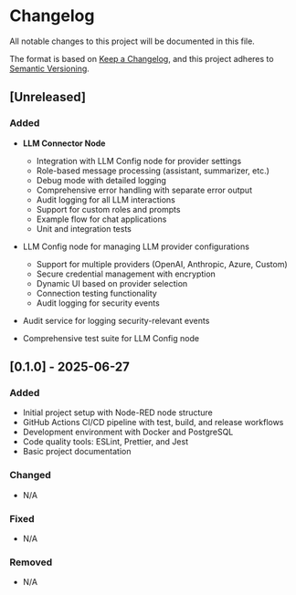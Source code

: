 # Changelog

All notable changes to this project will be documented in this file.

The format is based on [Keep a Changelog](https://keepachangelog.com/en/1.0.0/),
and this project adheres to [Semantic Versioning](https://semver.org/spec/v2.0.0.html).

## [Unreleased]

### Added
- **LLM Connector Node**
  - Integration with LLM Config node for provider settings
  - Role-based message processing (assistant, summarizer, etc.)
  - Debug mode with detailed logging
  - Comprehensive error handling with separate error output
  - Audit logging for all LLM interactions
  - Support for custom roles and prompts
  - Example flow for chat applications
  - Unit and integration tests

- LLM Config node for managing LLM provider configurations
  - Support for multiple providers (OpenAI, Anthropic, Azure, Custom)
  - Secure credential management with encryption
  - Dynamic UI based on provider selection
  - Connection testing functionality
  - Audit logging for security events
- Audit service for logging security-relevant events
- Comprehensive test suite for LLM Config node

## [0.1.0] - 2025-06-27

### Added
- Initial project setup with Node-RED node structure
- GitHub Actions CI/CD pipeline with test, build, and release workflows
- Development environment with Docker and PostgreSQL
- Code quality tools: ESLint, Prettier, and Jest
- Basic project documentation

### Changed
- N/A

### Fixed
- N/A

### Removed
- N/A
